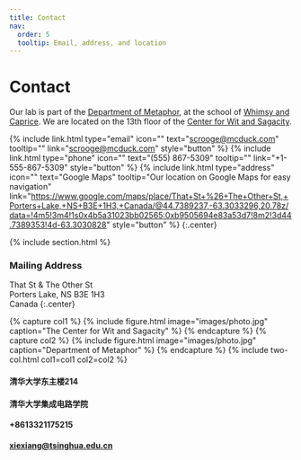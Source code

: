 ```yaml
---
title: Contact
nav:
  order: 5
  tooltip: Email, address, and location
---
```


# <i class="fas fa-envelope"></i>Contact

Our lab is part of the [Department of Metaphor](), at the school of [Whimsy and Caprice]().
We are located on the 13th floor of the [Center for Wit and Sagacity]().

{%
  include link.html
  type="email"
  icon=""
  text="scrooge@mcduck.com"
  tooltip=""
  link="scrooge@mcduck.com"
  style="button"
%}
{%
  include link.html
  type="phone"
  icon=""
  text="(555) 867-5309"
  tooltip=""
  link="+1-555-867-5309"
  style="button"
%}
{%
  include link.html
  type="address"
  icon=""
  text="Google Maps"
  tooltip="Our location on Google Maps for easy navigation"
  link="https://www.google.com/maps/place/That+St+%26+The+Other+St,+Porters+Lake,+NS+B3E+1H3,+Canada/@44.7389237,-63.3033296,20.78z/data=!4m5!3m4!1s0x4b5a31023bb02565:0xb9505694e83a53d7!8m2!3d44.7389353!4d-63.3030828"
  style="button"
%}
{:.center}

{% include section.html %}

### <i class="fas fa-mail-bulk"></i>Mailing Address

That St & The Other St  
Porters Lake, NS B3E 1H3  
Canada
{:.center}

{% capture col1 %}
{%
  include figure.html
  image="images/photo.jpg"
  caption="The Center for Wit and Sagacity"
%}
{% endcapture %}
{% capture col2 %}
{%
  include figure.html
  image="images/photo.jpg"
  caption="Department of Metaphor"
%}
{% endcapture %}
{% include two-col.html col1=col1 col2=col2 %}

<div class="row">
<!-- Contact Info -->
<div class="col-xs-12 col-sm-4">
    <div class="lm-info-block gray-default">
    <i class="lnr lnr-map-marker"></i>
    <h4>清华大学东主楼214</h4>
    <span class="lm-info-block-value"></span>
    <span class="lm-info-block-text"></span>
    </div>
    <div class="lm-info-block gray-default">
    <i class="lnr lnr-apartment"></i>
    <h4>清华大学集成电路学院<h4>
    <span class="lm-info-block-value"></span>
    <span class="lm-info-block-text"></span>
    </div>
    <div class="lm-info-block gray-default">
    <i class="lnr lnr-phone-handset"></i>
    <h4>+8613321175215</h4>
    <span class="lm-info-block-value"></span>
    <span class="lm-info-block-text"></span>
    </div>
    <div class="lm-info-block gray-default">
    <i class="lnr lnr-envelope"></i>
    <h4><a href="&#109;&#97;&#105;&#108;&#116;&#111;&#58;&#106;&#105;&#110;&#106;&#117;&#110;&#64;&#98;&#117;&#102;&#102;&#97;&#108;&#111;&#46;&#101;&#100;&#117;">xiexiang@tsinghua.edu.cn</h4>
    <span class="lm-info-block-value"></span>
    <span class="lm-info-block-text"></span>
    </div>

</div>
<!-- End of Contact Info -->
</div>

